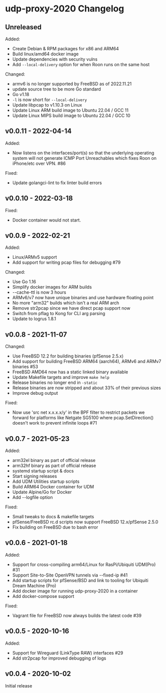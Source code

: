 # udp-proxy-2020 Changelog

## Unreleased

Added:
 - Create Debian & RPM packages for x86 and ARM64
 - Build linux/amd64 docker image
 - Update dependencies with security vulns
 - Add `--local-delivery` option for when Roon runs on the same host

Changed:
 - armv6 is no longer supported by FreeBSD as of 2022.11.21 
 - update source tree to be more Go standard
 - Go v1.18
 - `-l` is now short for `--local-delivery`
 - Update libpcap to v1.10.3 on Linux
 - Update Linux ARM build image to Ubuntu 22.04 / GCC 11
 - Update Linux MIPS build image to Ubuntu 22.04 / GCC 10

## v0.0.11 - 2022-04-14

Added:
 - Now listens on the interfaces/port(s) so that the
    underlying operating system will not generate ICMP Port Unreachables
    which fixes Roon on iPhone/etc over VPN. #86

Fixed:
 - Update golangci-lint to fix linter build errors 

## v0.0.10 - 2022-03-18

Fixed:
 - Docker container would not start.


## v0.0.9 - 2022-02-21

Added:

 - Linux/ARMv5 support
 - Add support for writing pcap files for debugging #79

Changed:

 - Use Go 1.16
 - Simplify docker images for ARM builds 
 - --cache-ttl is now 3 hours
 - ARMv6/v7 now have unique binaries and use hardware floating point
 - No more "arm32" builds which isn't a real ARM arch
 - Remove str2pcap since we have direct pcap support now
 - Switch from pflag to Kong for CLI arg parsing
 - Update to logrus 1.8.1

## v0.0.8 - 2021-11-07

Changed:

 - Use FreeBSD 12.2 for building binaries (pfSense 2.5.x)
 - Add support for building FreeBSD ARM64 (aarch64), ARMv6 and ARMv7 binaries #53
 - FreeBSD AMD64 now has a static linked binary available
 - Update Makefile targets and improve `make help`
 - Release binaries no longer end in `-static`
 - Release binaries are now stripped and about 33% of their previous sizes
 - Improve debug output

Fixed: 

- Now use 'src net x.x.x.x/y' in the BPF filter to restrict packets we forward
    for platforms like Netgate SG5100 where pcap.SetDirection() doesn't work 
    to prevent infinite loops #71

## v0.0.7 - 2021-05-23

Added:

 - arm32el binary as part of official release
 - arm32hf binary as part of official release
 - systemd startup script & docs
 - Start signing releases
 - Add UDM Utilities startup scripts
 - Build ARM64 Docker container for UDM
 - Update Alpine/Go for Docker
 - Add --logfile option

Fixed:

 - Small tweaks to docs & makefile targets
 - pfSense/FreeBSD rc.d scripts now support FreeBSD 12.x/pfSense 2.5.0
 - Fix building on FreeBSD due to bash error

## v0.0.6 - 2021-01-18

Added:

- Support for cross-compiling arm64/Linux for RasPi/Ubiquiti UDM(Pro) #31
- Support Site-to-Site OpenVPN tunnels via --fixed-ip #41
- Add startup scripts for pfSense/BSD and link to tooling for Ubiquiti Dream
    Machine (Pro)
- Add docker image for running udp-proxy-2020 in a container
- Add docker-compose support

Fixed:

- Vagrant file for FreeBSD now always builds the latest code #39

## v0.0.5 - 2020-10-16

Added:

- Support for Wireguard (LinkType RAW) interfaces #29
- Add str2pcap for improved debugging of logs

## v0.0.4 - 2020-10-02

Initial release
